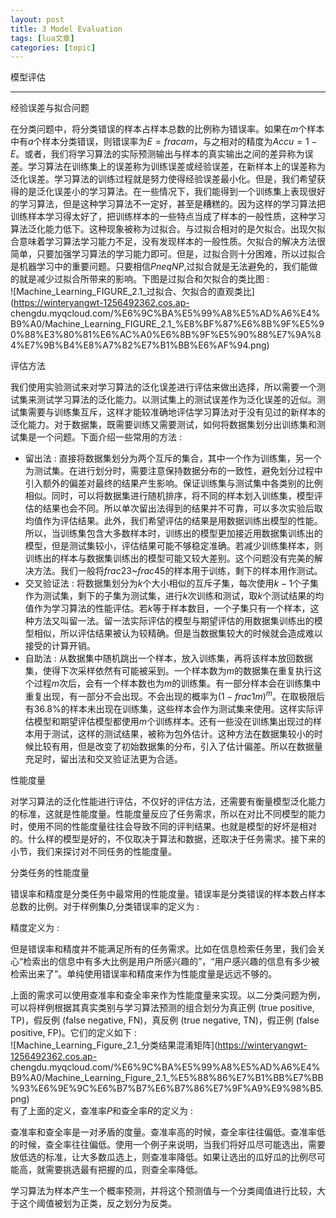 ```yaml
---
layout: post
title: 3 Model Evaluation 
tags: [lua文章]
categories: [topic]
---
```

模型评估  

* * *

经验误差与拟合问题

在分类问题中，将分类错误的样本占样本总数的比例称为错误率。如果在$m$个样本中有$a$个样本分类错误，则错误率为$E=frac{a}{m}$，与之相对的精度为$Accu=1-E$。或者，我们将学习算法的实际预测输出与样本的真实输出之间的差异称为误差。学习算法在训练集上的误差称为训练误差或经验误差，在新样本上的误差称为泛化误差。学习算法的训练过程就是努力使得经验误差最小化。但是，我们希望获得的是泛化误差小的学习算法。在一些情况下，我们能得到一个训练集上表现很好的学习算法，但是这种学习算法不一定好，甚至是糟糕的。因为这样的学习算法把训练样本学习得太好了，把训练样本的一些特点当成了样本的一般性质，这种学习算法泛化能力低下。这种现象被称为过拟合。与过拟合相对的是欠拟合。出现欠拟合意味着学习算法学习能力不足，没有发现样本的一般性质。欠拟合的解决方法很简单，只要加强学习算法的学习能力即可。但是，过拟合则十分困难，所以过拟合是机器学习中的重要问题。只要相信$P
neq NP$,过拟合就是无法避免的，我们能做的就是减少过拟合所带来的影响。下图是过拟合和欠拟合的类比图 :  
![Machine_Learning_FIGURE_2.1_过拟合、欠拟合的直观类比](https://winteryangwt-1256492362.cos.ap-
chengdu.myqcloud.com/%E6%9C%BA%E5%99%A8%E5%AD%A6%E4%B9%A0/Machine_Learning_FIGURE_2.1_%E8%BF%87%E6%8B%9F%E5%90%88%E3%80%81%E6%AC%A0%E6%8B%9F%E5%90%88%E7%9A%84%E7%9B%B4%E8%A7%82%E7%B1%BB%E6%AF%94.png)  
  

评估方法

我们使用实验测试来对学习算法的泛化误差进行评估来做出选择，所以需要一个测试集来测试学习算法的泛化能力。以测试集上的测试误差作为泛化误差的近似。测试集需要与训练集互斥，这样才能较准确地评估学习算法对于没有见过的新样本的泛化能力。对于数据集，既需要训练又需要测试，如何将数据集划分出训练集和测试集是一个问题。下面介绍一些常用的方法
:

  * 留出法 : 直接将数据集划分为两个互斥的集合，其中一个作为训练集，另一个为测试集。在进行划分时，需要注意保持数据分布的一致性，避免划分过程中引入额外的偏差对最终的结果产生影响。保证训练集与测试集中各类别的比例相似。同时，可以将数据集进行随机排序，将不同的样本划入训练集，模型评估的结果也会不同。所以单次留出法得到的结果并不可靠，可以多次实验后取均值作为评估结果。此外，我们希望评估的结果是用数据训练出模型的性能。所以，当训练集包含大多数样本时，训练出的模型更加接近用数据集训练出的模型，但是测试集较小，评估结果可能不够稳定准确。若减少训练集样本，则训练出的样本与数据集训练出的模型可能又较大差别。这个问题没有完美的解决方法。我们一般将$frac{2}{3}$~$frac{4}{5}$的样本用于训练，剩下的样本用作测试。
  * 交叉验证法 : 将数据集划分为$k$个大小相似的互斥子集，每次使用$k-1$个子集作为测试集，剩下的子集为测试集，进行$k$次训练和测试，取$k$个测试结果的均值作为学习算法的性能评估。若$k$等于样本数目，一个子集只有一个样本，这种方法又叫留一法。留一法实际评估的模型与期望评估的用数据集训练出的模型相似，所以评估结果被认为较精确。但是当数据集较大的时候就会造成难以接受的计算开销。
  * 自助法 : 从数据集中随机跳出一个样本，放入训练集，再将该样本放回数据集，使得下次采样依然有可能被采到。一个样本数为$m$的数据集在重复执行这个过程$m$次后，会有一个样本数也为$m$的训练集。有一部分样本会在训练集中重复出现，有一部分不会出现。不会出现的概率为$(1-frac{1}{m})^{m}$。在取极限后有36.8%的样本未出现在训练集，这些样本会作为测试集来使用。这样实际评估模型和期望评估模型都使用$m$个训练样本。还有一些没在训练集出现过的样本用于测试，这样的测试结果，被称为包外估计。这种方法在数据集较小的时候比较有用，但是改变了初始数据集的分布，引入了估计偏差。所以在数据量充足时，留出法和交叉验证法更为合适。  
  

性能度量

对学习算法的泛化性能进行评估，不仅好的评估方法，还需要有衡量模型泛化能力的标准，这就是性能度量。性能度量反应了任务需求，所以在对比不同模型的能力时，使用不同的性能度量往往会导致不同的评判结果。也就是模型的好坏是相对的。什么样的模型是好的，不仅取决于算法和数据，还取决于任务需求。接下来的小节，我们来探讨对不同任务的性能度量。  
  

分类任务的性能度量

错误率和精度是分类任务中最常用的性能度量。错误率是分类错误的样本数占样本总数的比例。对于样例集$D$,分类错误率的定义为 :

精度定义为 :

但是错误率和精度并不能满足所有的任务需求。比如在信息检索任务里，我们会关心“检索出的信息中有多大比例是用户所感兴趣的”，“用户感兴趣的信息有多少被检索出来了”。单纯使用错误率和精度来作为性能度量是远远不够的。

上面的需求可以使用查准率和查全率来作为性能度量来实现。以二分类问题为例，可以将样例根据其真实类别与学习算法预测的组合划分为真正例 (true
positive, TP)，假反例 (false negative, FN)，真反例 (true negative, TN)，假正例 (false
positive, FP)。它们的定义如下 :  
![Machine_Learning_Figure_2.1_分类结果混淆矩阵](https://winteryangwt-1256492362.cos.ap-
chengdu.myqcloud.com/%E6%9C%BA%E5%99%A8%E5%AD%A6%E4%B9%A0/Machine_Learning_Figure_2.1_%E5%88%86%E7%B1%BB%E7%BB%93%E6%9E%9C%E6%B7%B7%E6%B7%86%E7%9F%A9%E9%98%B5.png)  
有了上面的定义，查准率$P$和查全率$R$的定义为 :

查准率和查全率是一对矛盾的度量。查准率高的时候，查全率往往偏低。查准率低的时候，查全率往往偏低。使用一个例子来说明，当我们将好瓜尽可能选出，需要放低选的标准，让大多数瓜选上，则查准率降低。如果让选出的瓜好瓜的比例尽可能高，就需要挑选最有把握的瓜，则查全率降低。

学习算法为样本产生一个概率预测，并将这个预测值与一个分类阈值进行比较，大于这个阈值被划为正类，反之划分为反类。